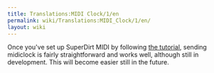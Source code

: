 ```yaml
---
title: Translations:MIDI Clock/1/en
permalink: wiki/Translations:MIDI_Clock/1/en/
layout: wiki
---
```


Once you've set up SuperDirt MIDI by following [the
tutorial](/wiki/SuperDirt_MIDI_Tutorial "wikilink"), sending midiclock is
fairly straightforward and works well, although still in development.
This will become easier still in the future.
